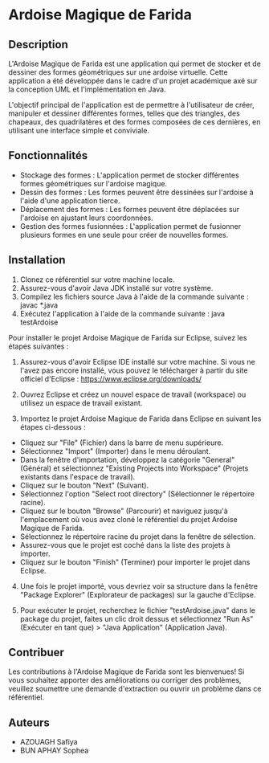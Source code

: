# Ardoise Magique de Farida

## Description
L'Ardoise Magique de Farida est une application qui permet de stocker et de dessiner des formes géométriques sur une ardoise virtuelle. Cette application a été développée dans le cadre d'un projet académique axé sur la conception UML et l'implémentation en Java.

L'objectif principal de l'application est de permettre à l'utilisateur de créer, manipuler et dessiner différentes formes, telles que des triangles, des chapeaux, des quadrilatères et des formes composées de ces dernières, en utilisant une interface simple et conviviale.

## Fonctionnalités

- Stockage des formes : L'application permet de stocker différentes formes géométriques sur l'ardoise magique.
- Dessin des formes : Les formes peuvent être dessinées sur l'ardoise à l'aide d'une application tierce.
- Déplacement des formes : Les formes peuvent être déplacées sur l'ardoise en ajustant leurs coordonnées.
- Gestion des formes fusionnées : L'application permet de fusionner plusieurs formes en une seule pour créer de nouvelles formes.

## Installation
1. Clonez ce référentiel sur votre machine locale.
2. Assurez-vous d'avoir Java JDK installé sur votre système.
3. Compilez les fichiers source Java à l'aide de la commande suivante : javac *.java
4. Exécutez l'application à l'aide de la commande suivante : java testArdoise

Pour installer le projet Ardoise Magique de Farida sur Eclipse, suivez les étapes suivantes :


1. Assurez-vous d'avoir Eclipse IDE installé sur votre machine. Si vous ne l'avez pas encore installé, vous pouvez le télécharger à partir du site officiel d'Eclipse : https://www.eclipse.org/downloads/


2. Ouvrez Eclipse et créez un nouvel espace de travail (workspace) ou utilisez un espace de travail existant.


3. Importez le projet Ardoise Magique de Farida dans Eclipse en suivant les étapes ci-dessous :
  - Cliquez sur "File" (Fichier) dans la barre de menu supérieure.
  - Sélectionnez "Import" (Importer) dans le menu déroulant.
  - Dans la fenêtre d'importation, développez la catégorie "General" (Général) et sélectionnez "Existing Projects into Workspace" (Projets existants dans l'espace de travail).
  - Cliquez sur le bouton "Next" (Suivant).
  - Sélectionnez l'option "Select root directory" (Sélectionner le répertoire racine).
  - Cliquez sur le bouton "Browse" (Parcourir) et naviguez jusqu'à l'emplacement où vous avez cloné le référentiel du projet Ardoise Magique de Farida.
  - Sélectionnez le répertoire racine du projet dans la fenêtre de sélection.
  - Assurez-vous que le projet est coché dans la liste des projets à importer.
  - Cliquez sur le bouton "Finish" (Terminer) pour importer le projet dans Eclipse.


4. Une fois le projet importé, vous devriez voir sa structure dans la fenêtre "Package Explorer" (Explorateur de packages) sur la gauche d'Eclipse.


5. Pour exécuter le projet, recherchez le fichier "testArdoise.java" dans le package du projet, faites un clic droit dessus et sélectionnez "Run As" (Exécuter en tant que) > "Java Application" (Application Java).


## Contribuer
Les contributions à l'Ardoise Magique de Farida sont les bienvenues! Si vous souhaitez apporter des améliorations ou corriger des problèmes, veuillez soumettre une demande d'extraction ou ouvrir un problème dans ce référentiel.

## Auteurs
- AZOUAGH Safiya
- BUN APHAY Sophea
